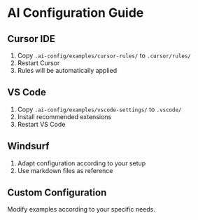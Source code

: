 # AI Configuration Guide

## Cursor IDE
1. Copy `.ai-config/examples/cursor-rules/` to `.cursor/rules/`
2. Restart Cursor
3. Rules will be automatically applied

## VS Code
1. Copy `.ai-config/examples/vscode-settings/` to `.vscode/`
2. Install recommended extensions
3. Restart VS Code

## Windsurf
1. Adapt configuration according to your setup
2. Use markdown files as reference

## Custom Configuration
Modify examples according to your specific needs.
